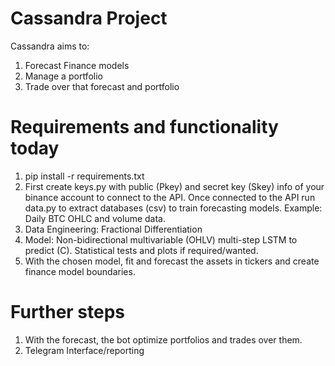 # Cassandra Project
Cassandra aims to:
1. Forecast Finance models
2. Manage a portfolio
3. Trade over that forecast and portfolio

# Requirements and functionality today
1. pip install -r requirements.txt
2. First create keys.py with public (Pkey) and secret key (Skey) info of your binance account to connect to the API.
Once connected to the API run data.py to extract databases (csv) to train forecasting models.
Example: Daily BTC OHLC and volume data.
3. Data Engineering: Fractional Differentiation
4. Model: Non-bidirectional multivariable (OHLV) multi-step LSTM to predict (C). Statistical tests and plots
if required/wanted.
4. With the chosen model, fit and forecast the assets in tickers and create finance model boundaries.


# Further steps
1. With the forecast, the bot optimize portfolios and trades over them.
2. Telegram Interface/reporting

